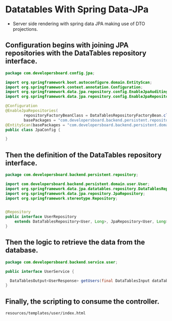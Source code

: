 # Datatables With Spring Data-JPa

- Server side rendering with spring data JPA making use of DTO projections.

## Configuration begins with joining JPA repositories with the DataTables repository interface.

```java
package com.developersboard.config.jpa;

import org.springframework.boot.autoconfigure.domain.EntityScan;
import org.springframework.context.annotation.Configuration;
import org.springframework.data.jpa.repository.config.EnableJpaAuditing;
import org.springframework.data.jpa.repository.config.EnableJpaRepositories;

@Configuration
@EnableJpaRepositories(
        repositoryFactoryBeanClass = DataTablesRepositoryFactoryBean.class,
        basePackages = "com.developersboard.backend.persistent.repository")
@EntityScan(basePackages = "com.developersboard.backend.persistent.domain")
public class JpaConfig {

}
```


## Then the definition of the DataTables repository interface.

```java
package com.developersboard.backend.persistent.repository;

import com.developersboard.backend.persistent.domain.user.User;
import org.springframework.data.jpa.datatables.repository.DataTablesRepository;
import org.springframework.data.jpa.repository.JpaRepository;
import org.springframework.stereotype.Repository;


@Repository
public interface UserRepository
    extends DataTablesRepository<User, Long>, JpaRepository<User, Long> {
}
```

## Then the logic to retrieve the data from the database.

```java
package com.developersboard.backend.service.user;

public interface UserService {

  DataTablesOutput<UserResponse> getUsers(final DataTablesInput dataTablesInput);
}
```

## Finally, the scripting to consume the controller.

```bash
resources/templates/user/index.html
```
